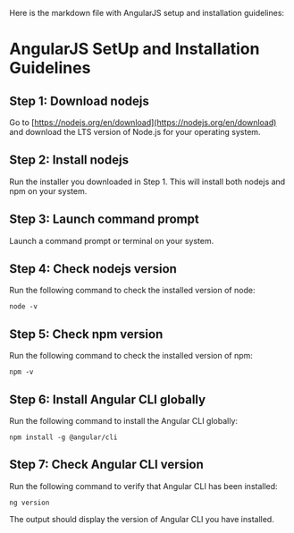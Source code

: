 Here is the markdown file with AngularJS setup and installation guidelines:

# AngularJS SetUp and Installation Guidelines

## Step 1: Download nodejs

Go to [https://nodejs.org/en/download](https://nodejs.org/en/download) and download the LTS version of Node.js for your operating system.

## Step 2: Install nodejs 

Run the installer you downloaded in Step 1. This will install both nodejs and npm on your system.

## Step 3: Launch command prompt

Launch a command prompt or terminal on your system.

## Step 4: Check nodejs version

Run the following command to check the installed version of node:

```
node -v
```

## Step 5: Check npm version 

Run the following command to check the installed version of npm:

```
npm -v
```

## Step 6: Install Angular CLI globally

Run the following command to install the Angular CLI globally:

```
npm install -g @angular/cli
```

## Step 7: Check Angular CLI version

Run the following command to verify that Angular CLI has been installed:

```
ng version
```

The output should display the version of Angular CLI you have installed.